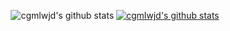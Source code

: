 <div align="center">

![cgmlwjd's github stats](https://github-readme-stats.vercel.app/api?username=cgmlwjd&show_icons=true)
[![cgmlwjd's github stats](https://github-readme-stats.vercel.app/api/top-langs/?username=cgmlwjd&show_icons=true&hide_border=true&title_color=004386&icon_color=004386&layout=compact)](https://github.com/cgmlwjd)

</div>
<!--
![C](https://img.shields.io/badge/-C-123456?style=flat-square&logo=C&logoColor=black)
![Java](https://img.shields.io/badge/-자바-007396?style=flat&logo=Java&logoColor=ffffff)
![Spring](https://img.shields.io/badge/-Spring-6DB33F?style=for-the-badge&logo=Spring&logoColor=white)
![JavaScript](https://img.shields.io/badge/-TypeScript-3178C6?style=flat-square&logo=TypeScript&logoColor=white)
![Serverless](https://img.shields.io/badge/-Serverless-FD5750?style=flat-square&logo=Serverless&logoColor=magenta)
![MariaDB](https://img.shields.io/badge/-MariaDB-1F305F?style=flat-square&logo=mariadb&logoColor=white)
-->
